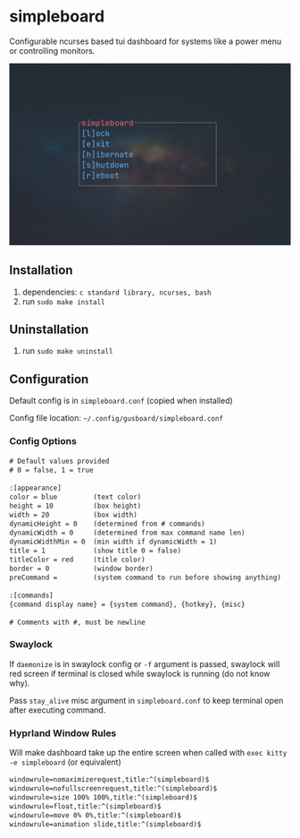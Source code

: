 # simpleboard

Configurable ncurses based tui dashboard for systems like a power menu or controlling monitors.

![simpleboard](/simpleboard.jpg?raw=true)

## Installation

1. dependencies: `c standard library, ncurses, bash`
2. run `sudo make install`

## Uninstallation

1. run `sudo make uninstall`

## Configuration

Default config is in `simpleboard.conf` (copied when installed)

Config file location: `~/.config/gusboard/simpleboard.conf`

### Config Options

```
# Default values provided
# 0 = false, 1 = true

:[appearance]
color = blue         (text color)
height = 10          (box height)
width = 20           (box width)
dynamicHeight = 0    (determined from # commands)
dynamicWidth = 0     (determined from max command name len)
dynamicWidthMin = 0  (min width if dynamicWidth = 1)
title = 1            (show title 0 = false)
titleColor = red     (title color)
border = 0           (window border)
preCommand =         (system command to run before showing anything)

:[commands]
{command display name} = {system command}, {hotkey}, {misc}

# Comments with #, must be newline
```

### Swaylock

If `daemonize` is in swaylock config or `-f` argument is passed, swaylock will red screen if terminal is closed while swaylock is running (do not know why).

Pass `stay_alive` misc argument in `simpleboard.conf` to keep terminal open after executing command.

### Hyprland Window Rules

Will make dashboard take up the entire screen when called with `exec kitty -e simpleboard` (or equivalent)

```
windowrule=nomaximizerequest,title:^(simpleboard)$
windowrule=nofullscreenrequest,title:^(simpleboard)$
windowrule=size 100% 100%,title:^(simpleboard)$
windowrule=float,title:^(simpleboard)$
windowrule=move 0% 0%,title:^(simpleboard)$
windowrule=animation slide,title:^(simpleboard)$

```
